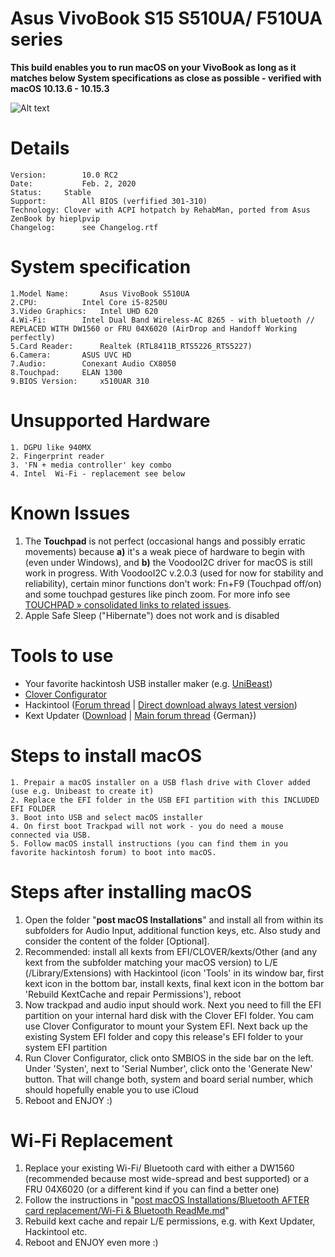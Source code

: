 # Asus VivoBook S15 S510UA/ F510UA series

**This build enables you to run macOS on your VivoBook as long as it matches below System specifications as close as possible - verified with macOS 10.13.6 - 10.15.3**

![Alt text](https://ivanov-audio.com/wp-content/uploads/2014/01/Hackintosh-Featured-Image.png)

# Details

    Version:    	10.0 RC2
    Date:       	Feb. 2, 2020
    Status: 	Stable
    Support:    	All BIOS (verfified 301-310)
    Technology:	Clover with ACPI hotpatch by RehabMan, ported from Asus ZenBook by hieplpvip
    Changelog:   	see Changelog.rtf

# System specification

    1.Model Name:		Asus VivoBook S510UA
    2.CPU:			Intel Core i5-8250U
    3.Video Graphics:	Intel UHD 620
    4.Wi-Fi:		Intel Dual Band Wireless-AC 8265 - with bluetooth // REPLACED WITH DW1560 or FRU 04X6020 (AirDrop and Handoff Working perfectly)
    5.Card Reader:		Realtek (RTL8411B_RTS5226_RTS5227)
    6.Camera:		ASUS UVC HD
    7.Audio:		Conexant Audio CX8050
    8.Touchpad:		ELAN 1300
    9.BIOS Version:		x510UAR 310

# Unsupported Hardware

    1. DGPU like 940MX
    2. Fingerprint reader
    3. 'FN + media controller' key combo
    4. Intel  Wi-Fi - replacement see below

# Known Issues

1. The **Touchpad** is not perfect (occasional hangs and possibly erratic movements) because **a)** it's a weak piece of hardware to begin with (even under Windows), and **b)** the VoodooI2C driver for macOS is still work in progress. With VoodooI2C v.2.0.3 (used for now for stability and reliability), certain minor functions don't work: Fn+F9 (Touchpad off/on) and some touchpad gestures like pinch zoom. For more info see [TOUCHPAD » consolidated links to related issues](https://github.com/tctien342/Asus-Vivobook-S510UA-High-Sierra-10.13-Hackintosh/issues/48).
2. Apple Safe Sleep ("Hibernate") does not work and is disabled

# Tools to use
* Your favorite hackintosh USB installer maker (e.g. [UniBeast](https://www.unibeast.com/))
* [Clover Configurator](https://mackie100projects.altervista.org/download-clover-configurator/)
* Hackintool ([Forum thread](https://www.insanelymac.com/forum/topic/335018-hackintool-v286/) | [Direct download always latest version](http://headsoft.com.au/download/mac/Hackintool.zip))
* Kext Updater ([Download](https://bitbucket.org/profdrluigi/kextupdater/downloads/) | [Main forum thread](https://www.hackintosh-forum.de/forum/thread/32621-kext-updater-neue-version-3-x/) {German})


# Steps to install macOS

    1. Prepair a macOS installer on a USB flash drive with Clover added (use e.g. Unibeast to create it)
    2. Replace the EFI folder in the USB EFI partition with this INCLUDED EFI FOLDER
    3. Boot into USB and select macOS installer
    4. On first boot Trackpad will not work - you do need a mouse connected via USB.
    5. Follow macOS install instructions (you can find them in you favorite hackintosh forum) to boot into macOS.

# Steps after installing macOS
    
1. Open the folder "**post macOS Installations**" and install all from within its subfolders for Audio Input, additional function keys, etc. Also study and consider the content of the folder [Optional].
2. Recommended: install all kexts from EFI/CLOVER/kexts/Other (and any kext from the subfolder matching your macOS version) to L/E (/Library/Extensions) with Hackintool (icon 'Tools' in its window bar, first kext icon in the bottom bar, install kexts, final kext icon in the bottom bar 'Rebuild KextCache and repair Permissions'), reboot
3. Now trackpad and audio input should work. Next you need to fill the EFI partition on your internal hard disk with the Clover EFI folder. You cam use Clover Configurator to mount your System EFI. Next back up the existing System EFI folder and copy this release's EFI folder to your system EFI partition
4. Run Clover Configurator, click onto SMBIOS in the side bar on the left. Under 'Systen', next to 'Serial Number', click onto the 'Generate New' button. That will change both, system and board serial number, which should hopefully enable you to use iCloud
5. Reboot and ENJOY :)

# Wi-Fi Replacement

1. Replace your existing Wi-Fi/ Bluetooth card with either a DW1560 (recommended because most wide-spread and best supported) or a FRU 04X6020 (or a different kind if you can find a better one)
2. Follow the instructions in "[post macOS Installations/Bluetooth AFTER card replacement/Wi-Fi & Bluetooth ReadMe.md](https://github.com/tctien342/Asus-Vivobook-S510UA-High-Sierra-10.13-Hackintosh/blob/master/post%20macOS%20Installations/Bluetooth%20AFTER%20card%20replacement/Wi-Fi%20%26%20Bluetooth%20ReadMe.md)"
3. Rebuild kext cache and repair L/E permissions, e.g. with Kext Updater, Hackintool etc.
4. Reboot and ENJOY even more :)
